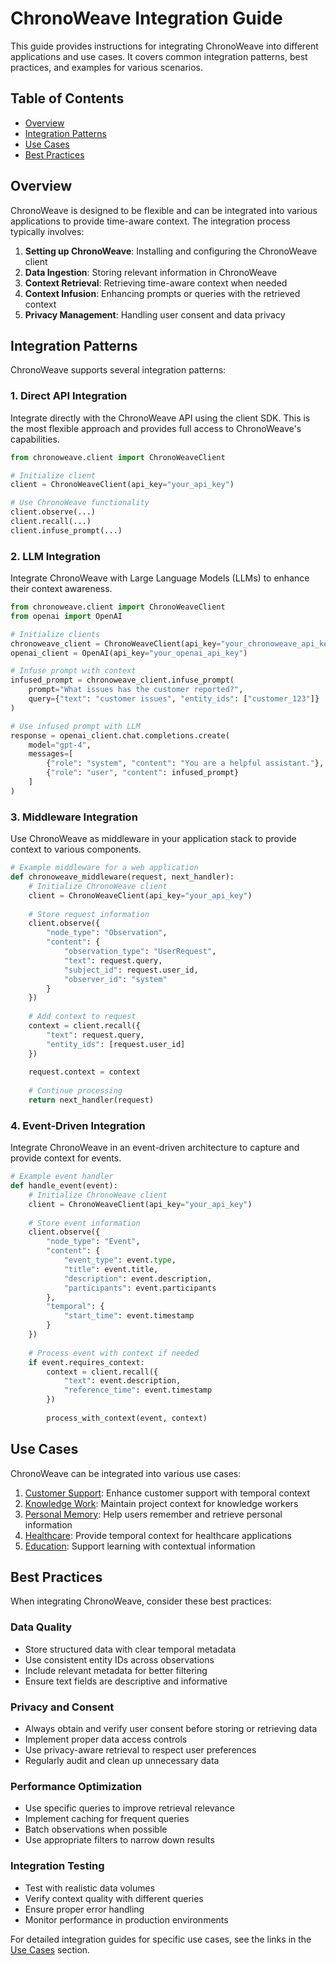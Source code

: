 # ChronoWeave Integration Guide

This guide provides instructions for integrating ChronoWeave into different applications and use cases. It covers common integration patterns, best practices, and examples for various scenarios.

## Table of Contents

- [Overview](#overview)
- [Integration Patterns](#integration-patterns)
- [Use Cases](#use-cases)
- [Best Practices](#best-practices)

## Overview

ChronoWeave is designed to be flexible and can be integrated into various applications to provide time-aware context. The integration process typically involves:

1. **Setting up ChronoWeave**: Installing and configuring the ChronoWeave client
2. **Data Ingestion**: Storing relevant information in ChronoWeave
3. **Context Retrieval**: Retrieving time-aware context when needed
4. **Context Infusion**: Enhancing prompts or queries with the retrieved context
5. **Privacy Management**: Handling user consent and data privacy

## Integration Patterns

ChronoWeave supports several integration patterns:

### 1. Direct API Integration

Integrate directly with the ChronoWeave API using the client SDK. This is the most flexible approach and provides full access to ChronoWeave's capabilities.

```python
from chronoweave.client import ChronoWeaveClient

# Initialize client
client = ChronoWeaveClient(api_key="your_api_key")

# Use ChronoWeave functionality
client.observe(...)
client.recall(...)
client.infuse_prompt(...)
```

### 2. LLM Integration

Integrate ChronoWeave with Large Language Models (LLMs) to enhance their context awareness.

```python
from chronoweave.client import ChronoWeaveClient
from openai import OpenAI

# Initialize clients
chronoweave_client = ChronoWeaveClient(api_key="your_chronoweave_api_key")
openai_client = OpenAI(api_key="your_openai_api_key")

# Infuse prompt with context
infused_prompt = chronoweave_client.infuse_prompt(
    prompt="What issues has the customer reported?",
    query={"text": "customer issues", "entity_ids": ["customer_123"]}
)

# Use infused prompt with LLM
response = openai_client.chat.completions.create(
    model="gpt-4",
    messages=[
        {"role": "system", "content": "You are a helpful assistant."},
        {"role": "user", "content": infused_prompt}
    ]
)
```

### 3. Middleware Integration

Use ChronoWeave as middleware in your application stack to provide context to various components.

```python
# Example middleware for a web application
def chronoweave_middleware(request, next_handler):
    # Initialize ChronoWeave client
    client = ChronoWeaveClient(api_key="your_api_key")
    
    # Store request information
    client.observe({
        "node_type": "Observation",
        "content": {
            "observation_type": "UserRequest",
            "text": request.query,
            "subject_id": request.user_id,
            "observer_id": "system"
        }
    })
    
    # Add context to request
    context = client.recall({
        "text": request.query,
        "entity_ids": [request.user_id]
    })
    
    request.context = context
    
    # Continue processing
    return next_handler(request)
```

### 4. Event-Driven Integration

Integrate ChronoWeave in an event-driven architecture to capture and provide context for events.

```python
# Example event handler
def handle_event(event):
    # Initialize ChronoWeave client
    client = ChronoWeaveClient(api_key="your_api_key")
    
    # Store event information
    client.observe({
        "node_type": "Event",
        "content": {
            "event_type": event.type,
            "title": event.title,
            "description": event.description,
            "participants": event.participants
        },
        "temporal": {
            "start_time": event.timestamp
        }
    })
    
    # Process event with context if needed
    if event.requires_context:
        context = client.recall({
            "text": event.description,
            "reference_time": event.timestamp
        })
        
        process_with_context(event, context)
```

## Use Cases

ChronoWeave can be integrated into various use cases:

1. [Customer Support](./customer_support_integration.md): Enhance customer support with temporal context
2. [Knowledge Work](./knowledge_work_integration.md): Maintain project context for knowledge workers
3. [Personal Memory](./personal_memory_integration.md): Help users remember and retrieve personal information
4. [Healthcare](./healthcare_integration.md): Provide temporal context for healthcare applications
5. [Education](./education_integration.md): Support learning with contextual information

## Best Practices

When integrating ChronoWeave, consider these best practices:

### Data Quality

- Store structured data with clear temporal metadata
- Use consistent entity IDs across observations
- Include relevant metadata for better filtering
- Ensure text fields are descriptive and informative

### Privacy and Consent

- Always obtain and verify user consent before storing or retrieving data
- Implement proper data access controls
- Use privacy-aware retrieval to respect user preferences
- Regularly audit and clean up unnecessary data

### Performance Optimization

- Use specific queries to improve retrieval relevance
- Implement caching for frequent queries
- Batch observations when possible
- Use appropriate filters to narrow down results

### Integration Testing

- Test with realistic data volumes
- Verify context quality with different queries
- Ensure proper error handling
- Monitor performance in production environments

For detailed integration guides for specific use cases, see the links in the [Use Cases](#use-cases) section.

